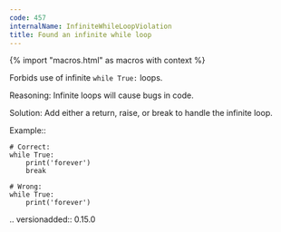 ```yaml
---
code: 457
internalName: InfiniteWhileLoopViolation
title: Found an infinite while loop
---
```


{% import "macros.html" as macros with context %}


Forbids use of infinite ``while True:`` loops.

Reasoning:
    Infinite loops will cause bugs in code.

Solution:
    Add either a return, raise, or break to handle the infinite loop.

Example::

    # Correct:
    while True:
        print('forever')
        break

    # Wrong:
    while True:
        print('forever')

.. versionadded:: 0.15.0